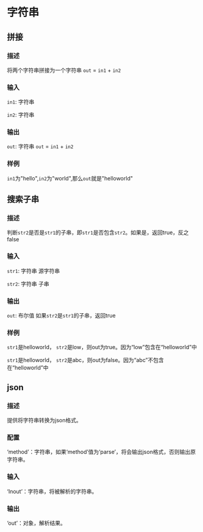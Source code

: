 字符串
================
## 拼接

### 描述

将两个字符串拼接为一个字符串 `out` = `in1` + `in2`

### 输入

`in1`: 字符串

`in2`: 字符串

### 输出

`out`: 字符串 `out` = `in1` + `in2`

### 样例

`in1`为"hello",`in2`为"world",那么`out`就是"helloworld"

## 搜索子串

### 描述

判断`str2`是否是`str1`的子串，即`str1`是否包含`str2`。如果是，返回true，反之false

### 输入

`str1`: 字符串 源字符串

`str2`: 字符串 子串

### 输出

`out`: 布尔值 如果`str2`是`str1`的子串，返回true

### 样例

`str1`是helloworld， `str2`是low，则out为true。因为“low”包含在“helloworld”中

`str1`是helloworld， `str2`是abc，则out为false。因为“abc”不包含在“helloworld”中

## json

### 描述

提供将字符串转换为json格式。

### 配置

‘method’：字符串，如果‘method’值为‘parse’，将会输出json格式，否则输出原字符串。

### 输入

‘Inout’：字符串，将被解析的字符串。

### 输出

‘out’：对象，解析结果。
